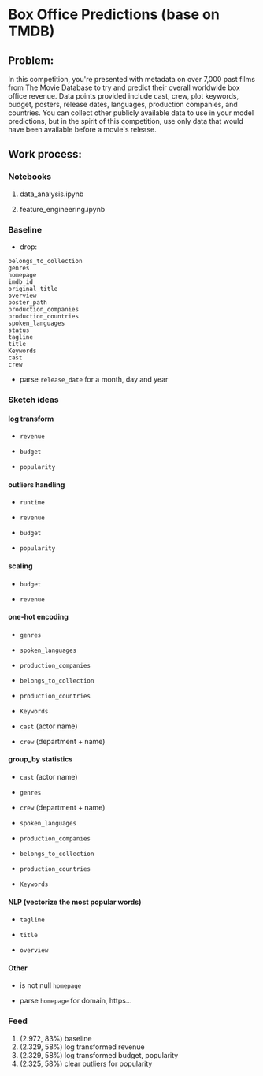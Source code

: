 # Box Office Predictions (base on TMDB)

## Problem:

In this competition, you're presented with metadata on over 7,000 past films from The Movie Database to try and predict their overall worldwide box office revenue. Data points provided include cast, crew, plot keywords, budget, posters, release dates, languages, production companies, and countries. You can collect other publicly available data to use in your model predictions, but in the spirit of this competition, use only data that would have been available before a movie's release.

## Work process:

### Notebooks

1. data_analysis.ipynb
   
2. feature_engineering.ipynb

### Baseline
* drop:
```
belongs_to_collection
genres
homepage
imdb_id
original_title
overview
poster_path
production_companies
production_countries
spoken_languages
status
tagline
title
Keywords
cast
crew
```

* parse ```release_date``` for a month, day and year


### Sketch ideas

#### log transform

* ```revenue```

* ```budget```
  
* ```popularity```

#### outliers handling

* ```runtime```

* ```revenue```

* ```budget```
  
* ```popularity```

#### scaling

* ```budget```

* ```revenue```

#### one-hot encoding

* ```genres```

* ```spoken_languages```

* ```production_companies```

* ```belongs_to_collection```

* ```production_countries```

* ```Keywords```

* ```cast``` (actor name)

* ```crew``` (department + name)

#### group_by statistics

* ```cast``` (actor name)

* ```genres```

* ```crew``` (department + name)

* ```spoken_languages```

* ```production_companies```

* ```belongs_to_collection```

* ```production_countries```

* ```Keywords```

#### NLP (vectorize the most popular words)

* ```tagline```

* ```title```

* ```overview```

#### Other

* is not null ```homepage```

* parse ```homepage``` for domain, https...

### Feed

1. (2.972, 83%) baseline
2. (2.329, 58%) log transformed revenue
3. (2.329, 58%) log transformed budget, popularity
4. (2.325, 58%) clear outliers for popularity